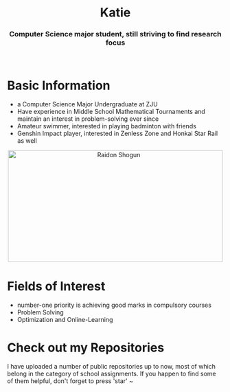 <h1 align="center">Katie</h1>
<h3 align="center">Computer Science major student, still striving to find research focus</h3>

<br>

# Basic Information
- a Computer Science Major Undergraduate at ZJU
- Have experience in Middle School Mathematical Tournaments and maintain an interest in problem-solving ever since
- Amateur swimmer, interested in playing badminton with friends
- Genshin Impact player, interested in Zenless Zone and Honkai Star Rail as well

<p align="center">
<img src="111.jpg" alt="Raidon Shogun" height="260" width="500"/>
</p>

# Fields of Interest
- number-one priority is achieving good marks in compulsory courses
- Problem Solving
- Optimization and Online-Learning

# Check out my Repositories
<p align="left">I have uploaded a number of public repositories up to now, most of which belong in the category of school assignments. If you happen to find some of them helpful, don't forget to press 'star' ~</p>
